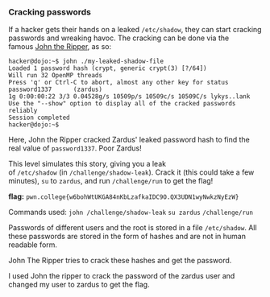 ### Cracking passwords

If a hacker gets their hands on a leaked `/etc/shadow`, they can start cracking passwords and wreaking havoc. The cracking can be done via the famous [John the Ripper](https://www.openwall.com/john/), as so:

```console
hacker@dojo:~$ john ./my-leaked-shadow-file
Loaded 1 password hash (crypt, generic crypt(3) [?/64])
Will run 32 OpenMP threads
Press 'q' or Ctrl-C to abort, almost any other key for status
password1337      (zardus)
1g 0:00:00:22 3/3 0.04528g/s 10509p/s 10509c/s 10509C/s lykys..lank
Use the "--show" option to display all of the cracked passwords reliably
Session completed
hacker@dojo:~$
```

Here, John the Ripper cracked Zardus' leaked password hash to find the real value of `password1337`. Poor Zardus!

This level simulates this story, giving you a leak of `/etc/shadow` (in `/challenge/shadow-leak`). Crack it (this could take a few minutes), `su` to `zardus`, and run `/challenge/run` to get the flag!

**flag:** `pwn.college{w6bohWtUKGA84nKbLzafkaIDC9O.QX3UDN1wyNwkzNyEzW}`

Commands used: 
`john /challenge/shadow-leak`
`su zardus`
`/challenge/run`

Passwords of different users and the root is stored in a file `/etc/shadow`. All these passwords are stored in the form of hashes and are not in human readable form. 

John The Ripper tries to crack these hashes and get the password. 

I used John the ripper to crack the password of the zardus user and changed my user to zardus to get the flag.  